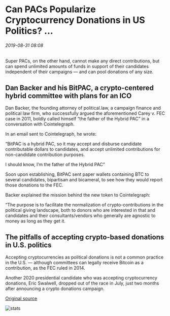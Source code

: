 # Can PACs Popularize Cryptocurrency Donations in US Politics? ...

###### 2019-08-31 08:08

Super PACs, on the other hand, cannot make any direct contributions, but can spend unlimited amounts of funds in support of their candidates independent of their campaigns — and can pool donations of any size.

## Dan Backer and his BitPAC, a crypto-centered hybrid committee with plans for an ICO

Dan Backer, the founding attorney of political.law, a campaign finance and political law firm, who successfully argued the aforementioned Carey v. FEC case in 2011, boldly called himself “the father of the Hybrid PAC” in a conversation with Cointelegraph.

In an email sent to Cointelegraph, he wrote:

“BitPAC is a hybrid PAC, so it may accept and disburse candidate contributable dollars to candidates, and accept unlimited contributions for non-candidate contribution purposes.

I should know, I’m the father of the Hybrid PAC”

Soon upon establishing, BitPAC sent paper wallets containing BTC to several candidates, bipartisan and bicameral, to see how they would report those donations to the FEC.

Backer explained the mission behind the new token to Cointelegraph:

“The purpose is to facilitate the normalization of crypto-contributions in the political giving landscape, both to donors who are interested in that and candidates and their consultants/vendors who generally are agnostic to money as long as they get it.

## The pitfalls of accepting crypto-based donations in U.S. politics

Accepting cryptocurrencies as political donations is not a common practice in the U.S. — although committees can legally receive Bitcoin as a contribution, as the FEC ruled in 2014.

Another 2020 presidential candidate who was accepting cryptocurrency donations, Eric Swalwell, dropped out of the race in July, just two months after announcing a crypto donations campaign.

[Original source](https://cointelegraph.com/news/can-pacs-popularize-cryptocurrency-donations-in-us-politics)

![stats](https://c.statcounter.com/11760860/0/a89fa40b/1/ "stats")